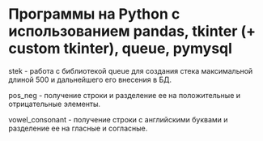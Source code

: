 # Программы на Python с использованием pandas, tkinter (+ custom tkinter), queue, pymysql

stek - работа с библиотекой queue для создания стека максимальной длиной 500 и дальнейшего его внесения в БД.

pos_neg - получение строки и разделение ее на положительные и отрицательные элементы.

vowel_consonant - получение строки с английскими буквами и разделение ее на гласные и согласные.
